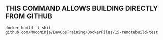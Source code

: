 ## THIS COMMAND ALLOWS BUILDING DIRECTLY FROM GITHUB

```
docker build -t shit github.com/MocoNinja/DevOpsTraining/DockerFiles/15-remotebuild-test
```
